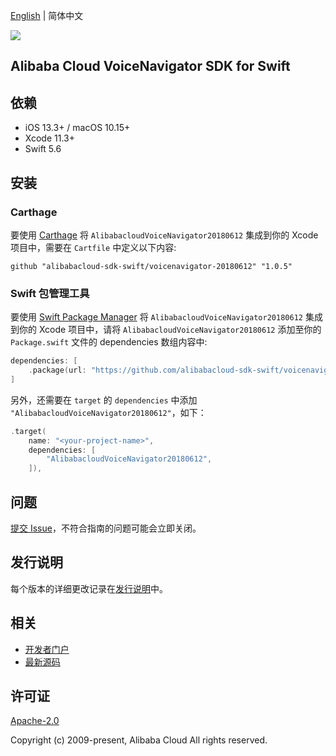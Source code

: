 [English](README.md) | 简体中文

![](https://aliyunsdk-pages.alicdn.com/icons/AlibabaCloud.svg)

## Alibaba Cloud VoiceNavigator SDK for Swift

## 依赖

- iOS 13.3+ / macOS 10.15+
- Xcode 11.3+
- Swift 5.6

## 安装

### Carthage

要使用 [Carthage](https://github.com/Carthage/Carthage) 将 `AlibabacloudVoiceNavigator20180612` 集成到你的 Xcode 项目中，需要在 `Cartfile` 中定义以下内容:

```ogdl
github "alibabacloud-sdk-swift/voicenavigator-20180612" "1.0.5"
```

### Swift 包管理工具

要使用 [Swift Package Manager](https://swift.org/package-manager/) 将 `AlibabacloudVoiceNavigator20180612` 集成到你的 Xcode 项目中，请将 `AlibabacloudVoiceNavigator20180612` 添加至你的 `Package.swift` 文件的 dependencies 数组内容中:

```swift
dependencies: [
    .package(url: "https://github.com/alibabacloud-sdk-swift/voicenavigator-20180612.git", from: "1.0.5")
]
```

另外，还需要在 `target` 的 `dependencies` 中添加 `"AlibabacloudVoiceNavigator20180612"`，如下：

```swift
.target(
    name: "<your-project-name>",
    dependencies: [
        "AlibabacloudVoiceNavigator20180612",
    ]),
```

## 问题

[提交 Issue](https://github.com/alibabacloud-sdk-swift/voicenavigator-20180612/issues/new)，不符合指南的问题可能会立即关闭。

## 发行说明

每个版本的详细更改记录在[发行说明](./ChangeLog.txt)中。

## 相关

* [开发者门户](https://next.api.aliyun.com/home)
* [最新源码](https://github.com/alibabacloud-sdk-swift/voicenavigator-20180612)

## 许可证

[Apache-2.0](http://www.apache.org/licenses/LICENSE-2.0)

Copyright (c) 2009-present, Alibaba Cloud All rights reserved.
